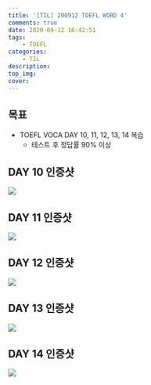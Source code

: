 ```yaml
---
title: '[TIL] 200912 TOEFL WORD 4'
comments: true
date: 2020-09-12 16:42:51
tags: 
    - TOEFL
categories: 
    - TIL
description:
top_img:
cover:
---
```

## 목표
- TOEFL VOCA DAY 10, 11, 12, 13, 14 복습
    - 테스트 후 정답률 90% 이상

## DAY 10 인증샷
![](Day10.png)

## DAY 11 인증샷
![](Day11.png)

## DAY 12 인증샷
![](Day12.png)

## DAY 13 인증샷
![](Day13.png)

## DAY 14 인증샷
![](Day14.png)